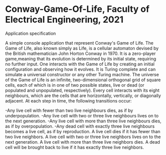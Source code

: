 # Conway-Game-Of-Life, Faculty of Electrical Engineering, 2021

Application specification

A simple console application that represent Conway's Game of Life. 
The Game of Life, also known simply as Life, is a cellular automaton devised by the British mathematician John Horton Conway in 1970. 
It is a zero-player game,meaning that its evolution is determined by its initial state, requiring no further input. 
One interacts with the Game of Life by creating an initial configuration and observing how it evolves. 
It is Turing complete and can simulate a universal constructor or any other Turing machine. 
The universe of the Game of Life is an infinite, two-dimensional orthogonal grid of square cells, each of which is in one of two possible states, live or dead (or populated and unpopulated, respectively). 
Every cell interacts with its eight neighbours, which are the cells that are horizontally, vertically, or diagonally adjacent. 
At each step in time, the following transitions occur:


-Any live cell with fewer than two live neighbours dies, as if by underpopulation.
-Any live cell with two or three live neighbours lives on to the next generation.
-Any live cell with more than three live neighbours dies, as if by overpopulation.
-Any dead cell with exactly three live neighbours becomes a live cell, as if by reproduction.
A live cell dies if it has fewer than two live neighbors.
A live cell with two or three live neighbors lives on to the next generation.
A live cell with more than three live neighbors dies.
A dead cell will be brought back to live if it has exactly three live neighbors.
